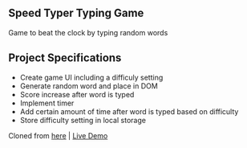 ## Speed Typer Typing Game

Game to beat the clock by typing random words

## Project Specifications

- Create game UI including a difficuly setting
- Generate random word and place in DOM
- Score increase after word is typed
- Implement timer
- Add certain amount of time after word is typed based on difficulty
- Store difficulty setting in local storage

Cloned from [here](https://github.com/bradtraversy/vanillawebprojects/tree/master/typing-game)  |   [Live Demo](https://vanillawebprojects.com/projects/typing-game/) 
